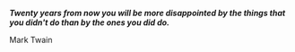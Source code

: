 _**Twenty years from now you will be more disappointed by the things that you didn't do than by the ones you did do.**_

Mark Twain
